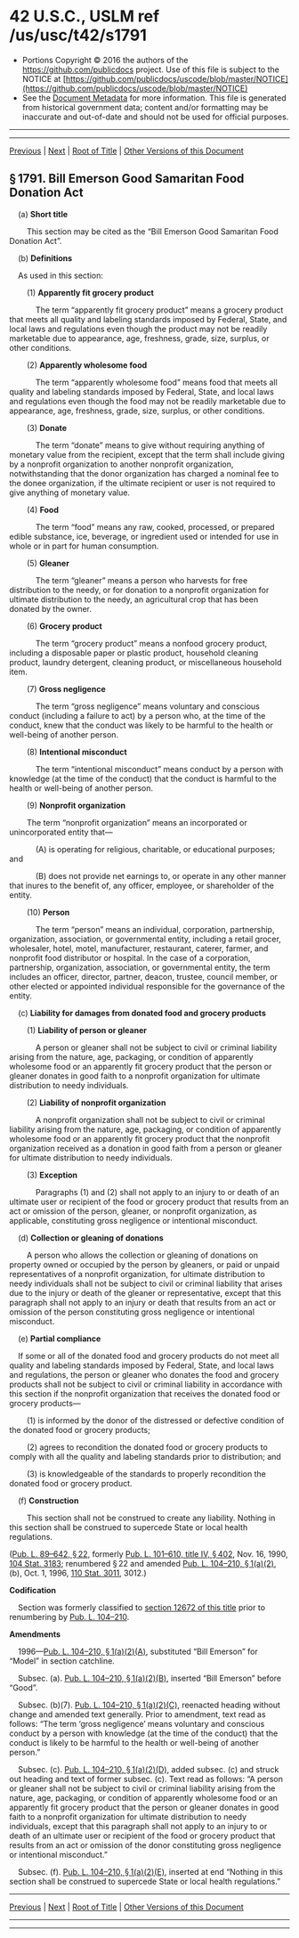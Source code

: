 ---
---

# 42 U.S.C., USLM ref /us/usc/t42/s1791

* Portions Copyright © 2016 the authors of the https://github.com/publicdocs project.
  Use of this file is subject to the NOTICE at [https://github.com/publicdocs/uscode/blob/master/NOTICE](https://github.com/publicdocs/uscode/blob/master/NOTICE)
* See the [Document Metadata](././../../../..//README.md) for more information.
  This file is generated from historical government data; content and/or formatting may be inaccurate and out-of-date and should not be used for official purposes.

----------
----------

[Previous](./../../../..//us/usc/t42/ch13A/m__us_usc_t42_s1790.md) | [Next](./../../../..//us/usc/t42/ch13A/m__us_usc_t42_s1792.md) | [Root of Title](./../../../../) | [Other Versions of this Document](https://publicdocs.github.io/go/links?ns=uslm&ref=%2Fus%2Fusc%2Ft42%2Fs1791)

## § 1791. Bill Emerson Good Samaritan Food Donation Act

    (a) __Short title__ 

        This section may be cited as the “Bill Emerson Good Samaritan Food Donation Act”.

    (b) __Definitions__ 

    As used in this section:

        (1) __Apparently fit grocery product__ 

            The term “apparently fit grocery product” means a grocery product that meets all quality and labeling standards imposed by Federal, State, and local laws and regulations even though the product may not be readily marketable due to appearance, age, freshness, grade, size, surplus, or other conditions.

        (2) __Apparently wholesome food__ 

            The term “apparently wholesome food” means food that meets all quality and labeling standards imposed by Federal, State, and local laws and regulations even though the food may not be readily marketable due to appearance, age, freshness, grade, size, surplus, or other conditions.

        (3) __Donate__ 

            The term “donate” means to give without requiring anything of monetary value from the recipient, except that the term shall include giving by a nonprofit organization to another nonprofit organization, notwithstanding that the donor organization has charged a nominal fee to the donee organization, if the ultimate recipient or user is not required to give anything of monetary value.

        (4) __Food__ 

            The term “food” means any raw, cooked, processed, or prepared edible substance, ice, beverage, or ingredient used or intended for use in whole or in part for human consumption.

        (5) __Gleaner__ 

            The term “gleaner” means a person who harvests for free distribution to the needy, or for donation to a nonprofit organization for ultimate distribution to the needy, an agricultural crop that has been donated by the owner.

        (6) __Grocery product__ 

            The term “grocery product” means a nonfood grocery product, including a disposable paper or plastic product, household cleaning product, laundry detergent, cleaning product, or miscellaneous household item.

        (7) __Gross negligence__ 

            The term “gross negligence” means voluntary and conscious conduct (including a failure to act) by a person who, at the time of the conduct, knew that the conduct was likely to be harmful to the health or well-being of another person.

        (8) __Intentional misconduct__ 

            The term “intentional misconduct” means conduct by a person with knowledge (at the time of the conduct) that the conduct is harmful to the health or well-being of another person.

        (9) __Nonprofit organization__ 

        The term “nonprofit organization” means an incorporated or unincorporated entity that—

            (A) is operating for religious, charitable, or educational purposes; and

            (B) does not provide net earnings to, or operate in any other manner that inures to the benefit of, any officer, employee, or shareholder of the entity.

        (10) __Person__ 

            The term “person” means an individual, corporation, partnership, organization, association, or governmental entity, including a retail grocer, wholesaler, hotel, motel, manufacturer, restaurant, caterer, farmer, and nonprofit food distributor or hospital. In the case of a corporation, partnership, organization, association, or governmental entity, the term includes an officer, director, partner, deacon, trustee, council member, or other elected or appointed individual responsible for the governance of the entity.

    (c) __Liability for damages from donated food and grocery products__ 

        (1) __Liability of person or gleaner__ 

            A person or gleaner shall not be subject to civil or criminal liability arising from the nature, age, packaging, or condition of apparently wholesome food or an apparently fit grocery product that the person or gleaner donates in good faith to a nonprofit organization for ultimate distribution to needy individuals.

        (2) __Liability of nonprofit organization__ 

            A nonprofit organization shall not be subject to civil or criminal liability arising from the nature, age, packaging, or condition of apparently wholesome food or an apparently fit grocery product that the nonprofit organization received as a donation in good faith from a person or gleaner for ultimate distribution to needy individuals.

        (3) __Exception__ 

            Paragraphs (1) and (2) shall not apply to an injury to or death of an ultimate user or recipient of the food or grocery product that results from an act or omission of the person, gleaner, or nonprofit organization, as applicable, constituting gross negligence or intentional misconduct.

    (d) __Collection or gleaning of donations__ 

        A person who allows the collection or gleaning of donations on property owned or occupied by the person by gleaners, or paid or unpaid representatives of a nonprofit organization, for ultimate distribution to needy individuals shall not be subject to civil or criminal liability that arises due to the injury or death of the gleaner or representative, except that this paragraph shall not apply to an injury or death that results from an act or omission of the person constituting gross negligence or intentional misconduct.

    (e) __Partial compliance__ 

    If some or all of the donated food and grocery products do not meet all quality and labeling standards imposed by Federal, State, and local laws and regulations, the person or gleaner who donates the food and grocery products shall not be subject to civil or criminal liability in accordance with this section if the nonprofit organization that receives the donated food or grocery products—

        (1) is informed by the donor of the distressed or defective condition of the donated food or grocery products;

        (2) agrees to recondition the donated food or grocery products to comply with all the quality and labeling standards prior to distribution; and

        (3) is knowledgeable of the standards to properly recondition the donated food or grocery product.

    (f) __Construction__ 

        This section shall not be construed to create any liability. Nothing in this section shall be construed to supercede State or local health regulations.

([Pub. L. 89–642, § 22][/us/pl/89/642/s22], formerly [Pub. L. 101–610, title IV, § 402][/us/pl/101/610/s402], Nov. 16, 1990, [104 Stat. 3183][/us/stat/104/3183]; renumbered § 22 and amended [Pub. L. 104–210, § 1(a)(2)][/us/pl/104/210/s1/a/2], (b), Oct. 1, 1996, [110 Stat. 3011][/us/stat/110/3011], 3012.)

 __Codification__ 

    Section was formerly classified to [section 12672 of this title][/us/usc/t42/s12672] prior to renumbering by [Pub. L. 104–210][/us/pl/104/210].

 __Amendments__ 

    1996—[Pub. L. 104–210, § 1(a)(2)(A)][/us/pl/104/210/s1/a/2/A], substituted “Bill Emerson” for “Model” in section catchline.

    Subsec. (a). [Pub. L. 104–210, § 1(a)(2)(B)][/us/pl/104/210/s1/a/2/B], inserted “Bill Emerson” before “Good”.

    Subsec. (b)(7). [Pub. L. 104–210, § 1(a)(2)(C)][/us/pl/104/210/s1/a/2/C], reenacted heading without change and amended text generally. Prior to amendment, text read as follows: “The term ‘gross negligence’ means voluntary and conscious conduct by a person with knowledge (at the time of the conduct) that the conduct is likely to be harmful to the health or well-being of another person.”

    Subsec. (c). [Pub. L. 104–210, § 1(a)(2)(D)][/us/pl/104/210/s1/a/2/D], added subsec. (c) and struck out heading and text of former subsec. (c). Text read as follows: “A person or gleaner shall not be subject to civil or criminal liability arising from the nature, age, packaging, or condition of apparently wholesome food or an apparently fit grocery product that the person or gleaner donates in good faith to a nonprofit organization for ultimate distribution to needy individuals, except that this paragraph shall not apply to an injury to or death of an ultimate user or recipient of the food or grocery product that results from an act or omission of the donor constituting gross negligence or intentional misconduct.”

    Subsec. (f). [Pub. L. 104–210, § 1(a)(2)(E)][/us/pl/104/210/s1/a/2/E], inserted at end “Nothing in this section shall be construed to supercede State or local health regulations.”

----------

[Previous](./../../../..//us/usc/t42/ch13A/m__us_usc_t42_s1790.md) | [Next](./../../../..//us/usc/t42/ch13A/m__us_usc_t42_s1792.md) | [Root of Title](./../../../../) | [Other Versions of this Document](https://publicdocs.github.io/go/links?ns=uslm&ref=%2Fus%2Fusc%2Ft42%2Fs1791)

----------
----------

[/us/pl/89/642/s22]: https://publicdocs.github.io/go/links?ns=uslm&ref=%2Fus%2Fpl%2F89%2F642%2Fs22
[/us/pl/101/610/s402]: https://publicdocs.github.io/go/links?ns=uslm&ref=%2Fus%2Fpl%2F101%2F610%2Fs402
[/us/stat/104/3183]: https://publicdocs.github.io/go/links?ns=uslm&ref=%2Fus%2Fstat%2F104%2F3183
[/us/pl/104/210/s1/a/2]: https://publicdocs.github.io/go/links?ns=uslm&ref=%2Fus%2Fpl%2F104%2F210%2Fs1%2Fa%2F2
[/us/stat/110/3011]: https://publicdocs.github.io/go/links?ns=uslm&ref=%2Fus%2Fstat%2F110%2F3011
[/us/usc/t42/s12672]: https://publicdocs.github.io/go/links?ns=uslm&ref=%2Fus%2Fusc%2Ft42%2Fs12672
[/us/pl/104/210]: https://publicdocs.github.io/go/links?ns=uslm&ref=%2Fus%2Fpl%2F104%2F210
[/us/pl/104/210/s1/a/2/A]: https://publicdocs.github.io/go/links?ns=uslm&ref=%2Fus%2Fpl%2F104%2F210%2Fs1%2Fa%2F2%2FA
[/us/pl/104/210/s1/a/2/B]: https://publicdocs.github.io/go/links?ns=uslm&ref=%2Fus%2Fpl%2F104%2F210%2Fs1%2Fa%2F2%2FB
[/us/pl/104/210/s1/a/2/C]: https://publicdocs.github.io/go/links?ns=uslm&ref=%2Fus%2Fpl%2F104%2F210%2Fs1%2Fa%2F2%2FC
[/us/pl/104/210/s1/a/2/D]: https://publicdocs.github.io/go/links?ns=uslm&ref=%2Fus%2Fpl%2F104%2F210%2Fs1%2Fa%2F2%2FD
[/us/pl/104/210/s1/a/2/E]: https://publicdocs.github.io/go/links?ns=uslm&ref=%2Fus%2Fpl%2F104%2F210%2Fs1%2Fa%2F2%2FE


